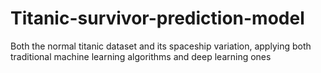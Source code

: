 # Titanic-survivor-prediction-model
Both the normal titanic dataset and its spaceship variation, applying both traditional machine learning algorithms and deep learning ones
